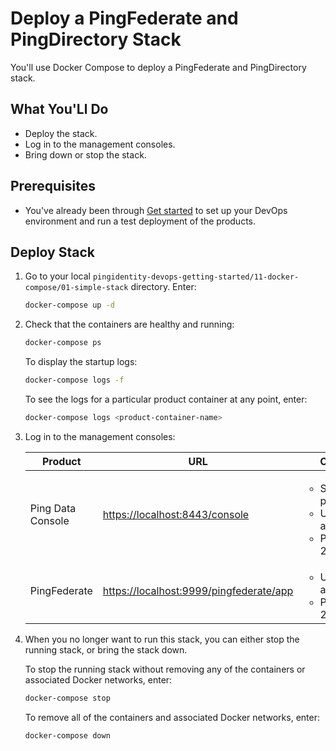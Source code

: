 # Deploy a PingFederate and PingDirectory Stack

You'll use Docker Compose to deploy a PingFederate and PingDirectory stack.

## What You'Ll Do

* Deploy the stack.
* Log in to the management consoles.
* Bring down or stop the stack.

## Prerequisites

* You've already been through [Get started](getStarted.md) to set up your DevOps environment and run a test deployment of the products.

## Deploy Stack

1. Go to your local `pingidentity-devops-getting-started/11-docker-compose/01-simple-stack` directory. Enter:

      ```sh
      docker-compose up -d
      ```

1. Check that the containers are healthy and running:

      ```sh
      docker-compose ps
      ```

      To display the startup logs:

      ```sh
      docker-compose logs -f
      ```

      To see the logs for a particular product container at any point, enter:

      ```sh
      docker-compose logs <product-container-name>
      ```

1. Log in to the management consoles:

      | Product | URL | Credentials |
      | --- | --- | --- |
      | Ping Data Console | [https://localhost:8443/console](https://localhost:8443/console) | <ul><li>Server: pingdirectory</li><li>Username: administrator</li><li>Password: 2FederateMore</li></ul> |
      | PingFederate | [https://localhost:9999/pingfederate/app](https://localhost:9999/pingfederate/app) | <ul><li>Username: administrator</li><li>Password: 2FederateMore</li></ul> |

1. When you no longer want to run this stack, you can either stop the running stack, or bring the stack down.

      To stop the running stack without removing any of the containers or associated Docker networks, enter:

      ```sh
      docker-compose stop
      ```

      To remove all of the containers and associated Docker networks, enter:

      ```sh
      docker-compose down
      ```
